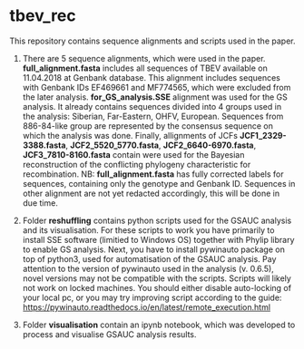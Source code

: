 # tbev_rec
This repository contains sequence alignments and scripts used in the paper.

1) There are 5 sequence alignments, which were used in the paper. __full_alignment.fasta__ includes all sequences of TBEV available on 11.04.2018 at Genbank database. This alignment includes sequences with Genbank IDs EF469661 and MF774565, which were excluded from the later analysis. __for_GS_analysis.SSE__ alignment was used for the GS analysis. It already contains sequences divided into 4 groups used in the analysis: Siberian, Far-Eastern, OHFV, European. Sequences from 886-84-like group are represented by the consensus sequence on which the analysis was done. Finally, allignments of JCFs __JCF1_2329-3388.fasta__, __JCF2_5520_5770.fasta__, __JCF2_6640-6970.fasta__, __JCF3_7810-8160.fasta__ contain were used for the Bayesian reconstruction of the conflicting phylogeny characteristic for recombination. NB: __full_alignment.fasta__ has fully corrected labels for sequences, containing only the genotype and Genbank ID. Sequences in other alignment are not yet redacted accordingly, this will be done in due time.

2) Folder __reshuffling__ contains python scripts used for the GSAUC analysis and its visualisation. For these scripts to work you have primarily to install SSE software (limitied to Windows OS) together with Phylip library to enable GS analysis. Next, you have to install pywinauto package on top of python3, used for automatisation of the GSAUC analysis. Pay attention to the version of pywinauto used in the analysis (v. 0.6.5), novel versions may not be compatible with the scripts. Scripts will likely not work on locked machines. You should either disable auto-locking of your local pc, or you may try improving script according to the guide: https://pywinauto.readthedocs.io/en/latest/remote_execution.html 

3) Folder __visualisation__ contain an ipynb notebook, which was developed to process and visualise GSAUC analysis results.
